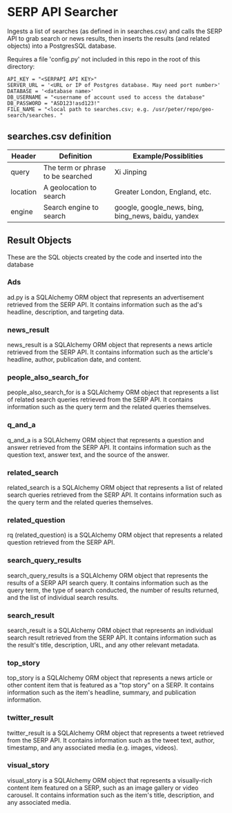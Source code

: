 # SERP API Searcher

Ingests a list of searches (as defined in in searches.csv) and calls the SERP API to grab search or news results, then inserts the results (and related objects) into a PostgresSQL database.  

Requires a file 'config.py' not included in this repo in the root of this directory:

    API_KEY = "<SERPAPI API KEY>"
    SERVER_URL = '<URL or IP of Postgres database. May need port number>'
    DATABASE = '<database name>'
    DB_USERNAME = "<username of account used to access the database"
    DB_PASSWORD = "ASD123!asd123!"
    FILE_NAME = "<local path to searches.csv; e.g. /usr/peter/repo/geo-search/searches. "

## searches.csv definition
| Header   | Definition                        | Example/Possiblities                                 |
|----------|-----------------------------------|------------------------------------------------------|
| query    | The term or phrase to be searched | Xi Jinping                                           |
| location | A geolocation to search           | Greater London, England, etc.                        |
| engine   | Search engine to search           | google, google_news, bing, bing_news, baidu, yandex  |

## Result Objects
These are the SQL objects created by the code and inserted into the database  

### Ads
ad.py is a SQLAlchemy ORM object that represents an advertisement retrieved from the SERP API. It contains information such as the ad's headline, description, and targeting data.

### news_result
news_result is a SQLAlchemy ORM object that represents a news article retrieved from the SERP API. It contains information such as the article's headline, author, publication date, and content.

### people_also_search_for
people_also_search_for is a SQLAlchemy ORM object that represents a list of related search queries retrieved from the SERP API. It contains information such as the query term and the related queries themselves.

### q_and_a
q_and_a is a SQLAlchemy ORM object that represents a question and answer retrieved from the SERP API. It contains information such as the question text, answer text, and the source of the answer.

### related_search
related_search is a SQLAlchemy ORM object that represents a list of related search queries retrieved from the SERP API. It contains information such as the query term and the related queries themselves.

### related_question
rq (related_question) is a SQLAlchemy ORM object that represents a related question retrieved from the SERP API.

### search_query_results
search_query_results is a SQLAlchemy ORM object that represents the results of a SERP API search query. It contains information such as the query term, the type of search conducted, the number of results returned, and the list of individual search results.

### search_result
search_result is a SQLAlchemy ORM object that represents an individual search result retrieved from the SERP API. It contains information such as the result's title, description, URL, and any other relevant metadata.

### top_story
top_story is a SQLAlchemy ORM object that represents a news article or other content item that is featured as a "top story" on a SERP. It contains information such as the item's headline, summary, and publication information.

### twitter_result
twitter_result is a SQLAlchemy ORM object that represents a tweet retrieved from the SERP API. It contains information such as the tweet text, author, timestamp, and any associated media (e.g. images, videos).

### visual_story
visual_story is a SQLAlchemy ORM object that represents a visually-rich content item featured on a SERP, such as an image gallery or video carousel. It contains information such as the item's title, description, and any associated media.
